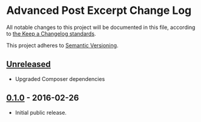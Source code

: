 # Advanced Post Excerpt Change Log

All notable changes to this project will be documented in this file, according to [the Keep a Changelog standards](http://keepachangelog.com/).

This project adheres to [Semantic Versioning](http://semver.org/).


## [Unreleased]

* Upgraded Composer dependencies


## [0.1.0] - 2016-02-26

* Initial public release.


[Unreleased]: https://github.com/stevegrunwell/advanced-post-excerpt/compare/master...develop
[0.1.0]: https://github.com/stevegrunwell/advanced-post-excerpt/releases/tag/v0.1.0
